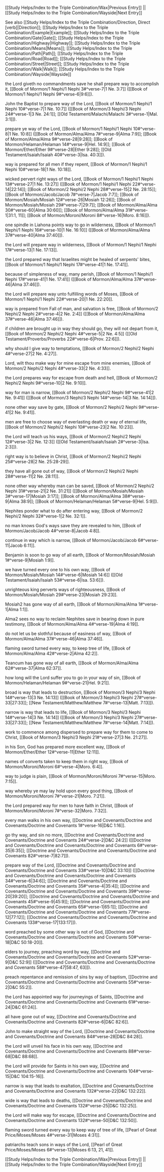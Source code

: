 [[Study Helps/Index to the Triple Combination/Wax|Previous Entry]]  ||  [[Study Helps/Index to the Triple Combination/Wayside|Next Entry]]

 See also [[Study Helps/Index to the Triple Combination/Direction, Direct [verb]|Direction]]; [[Study Helps/Index to the Triple Combination/Example|Example]]; [[Study Helps/Index to the Triple Combination/Gate|Gate]]; [[Study Helps/Index to the Triple Combination/Highway|Highway]]; [[Study Helps/Index to the Triple Combination/Means|Means]]; [[Study Helps/Index to the Triple Combination/Path|Path]]; [[Study Helps/Index to the Triple Combination/Road|Road]]; [[Study Helps/Index to the Triple Combination/Street|Street]]; [[Study Helps/Index to the Triple Combination/Walk|Walk]]; [[Study Helps/Index to the Triple Combination/Wayside|Wayside]]

 the Lord giveth no commandments save he shall prepare way to accomplish it, [[Book of Mormon/1 Nephi/1 Nephi 3#^verse-7|1 Ne. 3:7]] ([[Book of Mormon/1 Nephi/1 Nephi 9#^verse-6|9:6]]).

 John the Baptist to prepare way of the Lord, [[Book of Mormon/1 Nephi/1 Nephi 10#^verse-7|1 Ne. 10:7]] ([[Book of Mormon/3 Nephi/3 Nephi 24#^verse-1|3 Ne. 24:1]]; [[Old Testament/Malachi/Malachi 3#^verse-1|Mal. 3:1]]).

 prepare ye way of the Lord, [[Book of Mormon/1 Nephi/1 Nephi 10#^verse-8|1 Ne. 10:8]] ([[Book of Mormon/Alma/Alma 7#^verse-9|Alma 7:9]]; [[Book of Mormon/Alma/Alma 9#^verse-28|9:28]]; [[Book of Mormon/Helaman/Helaman 14#^verse-9|Hel. 14:9]]; [[Book of Mormon/Ether/Ether 9#^verse-28|Ether 9:28]]; [[Old Testament/Isaiah/Isaiah 40#^verse-3|Isa. 40:3]]).

 way is prepared for all men if they repent, [[Book of Mormon/1 Nephi/1 Nephi 10#^verse-18|1 Ne. 10:18]].

 wicked pervert right ways of the Lord, [[Book of Mormon/1 Nephi/1 Nephi 13#^verse-27|1 Ne. 13:27]] ([[Book of Mormon/1 Nephi/1 Nephi 22#^verse-14|22:14]]; [[Book of Mormon/2 Nephi/2 Nephi 28#^verse-15|2 Ne. 28:15]]; [[Book of Mormon/Jacob/Jacob 7#^verse-7|Jacob 7:7]]; [[Book of Mormon/Mosiah/Mosiah 12#^verse-26|Mosiah 12:26]]; [[Book of Mormon/Mosiah/Mosiah 29#^verse-7|29:7]]; [[Book of Mormon/Alma/Alma 30#^verse-60|Alma 30:60]]; [[Book of Mormon/Alma/Alma 31#^verse-1|31:1, 11]]; [[Book of Mormon/Moroni/Moroni 8#^verse-16|Moro. 8:16]]).

 one spindle in Liahona points way to go in wilderness, [[Book of Mormon/1 Nephi/1 Nephi 16#^verse-10|1 Ne. 16:10]] ([[Book of Mormon/Alma/Alma 37#^verse-40|Alma 37:40]]).

 the Lord will prepare way in wilderness, [[Book of Mormon/1 Nephi/1 Nephi 17#^verse-13|1 Ne. 17:13]].

 the Lord prepared way that Israelites might be healed of serpents' bites, [[Book of Mormon/1 Nephi/1 Nephi 17#^verse-41|1 Ne. 17:41]].

 because of simpleness of way, many perish, [[Book of Mormon/1 Nephi/1 Nephi 17#^verse-41|1 Ne. 17:41]] ([[Book of Mormon/Alma/Alma 37#^verse-46|Alma 37:46]]).

 the Lord will prepare way unto fulfilling words of Moses, [[Book of Mormon/1 Nephi/1 Nephi 22#^verse-20|1 Ne. 22:20]].

 way is prepared from Fall of man, and salvation is free, [[Book of Mormon/2 Nephi/2 Nephi 2#^verse-4|2 Ne. 2:4]] ([[Book of Mormon/Alma/Alma 37#^verse-46|Alma 37:46]]).

 if children are brought up in way they should go, they will not depart from it, [[Book of Mormon/2 Nephi/2 Nephi 4#^verse-5|2 Ne. 4:5]] ([[Old Testament/Proverbs/Proverbs 22#^verse-6|Prov. 22:6]]).

 why should I give way to temptations, [[Book of Mormon/2 Nephi/2 Nephi 4#^verse-27|2 Ne. 4:27]].

 Lord, wilt thou make way for mine escape from mine enemies, [[Book of Mormon/2 Nephi/2 Nephi 4#^verse-33|2 Ne. 4:33]].

 the Lord prepares way for escape from death and hell, [[Book of Mormon/2 Nephi/2 Nephi 9#^verse-10|2 Ne. 9:10]].

 way for man is narrow, [[Book of Mormon/2 Nephi/2 Nephi 9#^verse-41|2 Ne. 9:41]] ([[Book of Mormon/3 Nephi/3 Nephi 14#^verse-14|3 Ne. 14:14]]).

 none other way save by gate, [[Book of Mormon/2 Nephi/2 Nephi 9#^verse-41|2 Ne. 9:41]].

 men are free to choose way of everlasting death or way of eternal life, [[Book of Mormon/2 Nephi/2 Nephi 10#^verse-23|2 Ne. 10:23]].

 the Lord will teach us his ways, [[Book of Mormon/2 Nephi/2 Nephi 12#^verse-3|2 Ne. 12:3]] ([[Old Testament/Isaiah/Isaiah 2#^verse-3|Isa. 2:3]]).

 right way is to believe in Christ, [[Book of Mormon/2 Nephi/2 Nephi 25#^verse-28|2 Ne. 25:28-29]].

 they have all gone out of way, [[Book of Mormon/2 Nephi/2 Nephi 28#^verse-11|2 Ne. 28:11]].

 none other way whereby man can be saved, [[Book of Mormon/2 Nephi/2 Nephi 31#^verse-21|2 Ne. 31:21]] ([[Book of Mormon/Mosiah/Mosiah 3#^verse-17|Mosiah 3:17]]; [[Book of Mormon/Alma/Alma 38#^verse-9|Alma 38:9]]; [[Book of Mormon/Helaman/Helaman 5#^verse-9|Hel. 5:9]]).

 Nephites ponder what to do after entering way, [[Book of Mormon/2 Nephi/2 Nephi 32#^verse-1|2 Ne. 32:1]].

 no man knows God's ways save they are revealed to him, [[Book of Mormon/Jacob/Jacob 4#^verse-8|Jacob 4:8]].

 continue in way which is narrow, [[Book of Mormon/Jacob/Jacob 6#^verse-11|Jacob 6:11]].

 Benjamin is soon to go way of all earth, [[Book of Mormon/Mosiah/Mosiah 1#^verse-9|Mosiah 1:9]].

 we have turned every one to his own way, [[Book of Mormon/Mosiah/Mosiah 14#^verse-6|Mosiah 14:6]] ([[Old Testament/Isaiah/Isaiah 53#^verse-6|Isa. 53:6]]).

 unrighteous king perverts ways of righteousness, [[Book of Mormon/Mosiah/Mosiah 29#^verse-23|Mosiah 29:23]].

 Mosiah2 has gone way of all earth, [[Book of Mormon/Alma/Alma 1#^verse-1|Alma 1:1]].

 Alma2 sees no way to reclaim Nephites save in bearing down in pure testimony, [[Book of Mormon/Alma/Alma 4#^verse-19|Alma 4:19]].

 do not let us be slothful because of easiness of way, [[Book of Mormon/Alma/Alma 37#^verse-46|Alma 37:46]].

 flaming sword turned every way, to keep tree of life, [[Book of Mormon/Alma/Alma 42#^verse-2|Alma 42:2]].

 Teancum has gone way of all earth, [[Book of Mormon/Alma/Alma 62#^verse-37|Alma 62:37]].

 how long will the Lord suffer you to go in your way of sin, [[Book of Mormon/Helaman/Helaman 9#^verse-21|Hel. 9:21]].

 broad is way that leads to destruction, [[Book of Mormon/3 Nephi/3 Nephi 14#^verse-13|3 Ne. 14:13]] ([[Book of Mormon/3 Nephi/3 Nephi 27#^verse-33|27:33]]; [[New Testament/Matthew/Matthew 7#^verse-13|Matt. 7:13]]).

 narrow is way that leads to life, [[Book of Mormon/3 Nephi/3 Nephi 14#^verse-14|3 Ne. 14:14]] ([[Book of Mormon/3 Nephi/3 Nephi 27#^verse-33|27:33]]; [[New Testament/Matthew/Matthew 7#^verse-14|Matt. 7:14]]).

 work to commence among dispersed to prepare way for them to come to Christ, [[Book of Mormon/3 Nephi/3 Nephi 21#^verse-27|3 Ne. 21:27]].

 in his Son, God has prepared more excellent way, [[Book of Mormon/Ether/Ether 12#^verse-11|Ether 12:11]].

 names of converts taken to keep them in right way, [[Book of Mormon/Moroni/Moroni 6#^verse-4|Moro. 6:4]].

 way to judge is plain, [[Book of Mormon/Moroni/Moroni 7#^verse-15|Moro. 7:15]].

 way whereby ye may lay hold upon every good thing, [[Book of Mormon/Moroni/Moroni 7#^verse-21|Moro. 7:21]].

 the Lord prepared way for men to have faith in Christ, [[Book of Mormon/Moroni/Moroni 7#^verse-32|Moro. 7:32]].

 every man walks in his own way, [[Doctrine and Covenants/Doctrine and Covenants/Doctrine and Covenants 1#^verse-16|D&C 1:16]].

 go thy way, and sin no more, [[Doctrine and Covenants/Doctrine and Covenants/Doctrine and Covenants 24#^verse-2|D&C 24:2]] ([[Doctrine and Covenants/Doctrine and Covenants/Doctrine and Covenants 6#^verse-35|6:35]]; [[Doctrine and Covenants/Doctrine and Covenants/Doctrine and Covenants 82#^verse-7|82:7]]).

 prepare way of the Lord, [[Doctrine and Covenants/Doctrine and Covenants/Doctrine and Covenants 33#^verse-10|D&C 33:10]] ([[Doctrine and Covenants/Doctrine and Covenants/Doctrine and Covenants 34#^verse-6|34:6]]; [[Doctrine and Covenants/Doctrine and Covenants/Doctrine and Covenants 35#^verse-4|35:4]]; [[Doctrine and Covenants/Doctrine and Covenants/Doctrine and Covenants 39#^verse-20|39:20]]; [[Doctrine and Covenants/Doctrine and Covenants/Doctrine and Covenants 45#^verse-9|45:9]]; [[Doctrine and Covenants/Doctrine and Covenants/Doctrine and Covenants 65#^verse-1|65:1]]; [[Doctrine and Covenants/Doctrine and Covenants/Doctrine and Covenants 77#^verse-12|77:12]]; [[Doctrine and Covenants/Doctrine and Covenants/Doctrine and Covenants 133#^verse-17|133:17]]).

 word preached by some other way is not of God, [[Doctrine and Covenants/Doctrine and Covenants/Doctrine and Covenants 50#^verse-18|D&C 50:18-20]].

 elders to journey, preaching word by way, [[Doctrine and Covenants/Doctrine and Covenants/Doctrine and Covenants 52#^verse-9|D&C 52:9]] ([[Doctrine and Covenants/Doctrine and Covenants/Doctrine and Covenants 58#^verse-47|58:47, 63]]).

 preach repentance and remission of sins by way of baptism, [[Doctrine and Covenants/Doctrine and Covenants/Doctrine and Covenants 55#^verse-2|D&C 55:2]].

 the Lord has appointed way for journeyings of Saints, [[Doctrine and Covenants/Doctrine and Covenants/Doctrine and Covenants 61#^verse-24|D&C 61:24]].

 all have gone out of way, [[Doctrine and Covenants/Doctrine and Covenants/Doctrine and Covenants 82#^verse-6|D&C 82:6]].

 John to make straight way of the Lord, [[Doctrine and Covenants/Doctrine and Covenants/Doctrine and Covenants 84#^verse-28|D&C 84:28]].

 the Lord will unveil his face in his own way, [[Doctrine and Covenants/Doctrine and Covenants/Doctrine and Covenants 88#^verse-68|D&C 88:68]].

 the Lord will provide for Saints in his own way, [[Doctrine and Covenants/Doctrine and Covenants/Doctrine and Covenants 104#^verse-15|D&C 104:15-16]].

 narrow is way that leads to exaltation, [[Doctrine and Covenants/Doctrine and Covenants/Doctrine and Covenants 132#^verse-22|D&C 132:22]].

 wide is way that leads to deaths, [[Doctrine and Covenants/Doctrine and Covenants/Doctrine and Covenants 132#^verse-25|D&C 132:25]].

 the Lord will make way for escape, [[Doctrine and Covenants/Doctrine and Covenants/Doctrine and Covenants 132#^verse-50|D&C 132:50]].

 flaming sword turned every way to keep way of tree of life, [[Pearl of Great Price/Moses/Moses 4#^verse-31|Moses 4:31]].

 patriarchs teach sons in ways of the Lord, [[Pearl of Great Price/Moses/Moses 6#^verse-13|Moses 6:13, 21, 41]].

[[Study Helps/Index to the Triple Combination/Wax|Previous Entry]]  ||  [[Study Helps/Index to the Triple Combination/Wayside|Next Entry]]